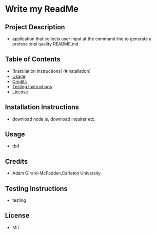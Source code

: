 
  # Write my ReadMe

  ## Project Description

  - application that collects user input at the command line to generate a professional quality README.md

  ## Table of Contents

  * [Installation Instructions] (#installation)
  * [Usage](#usage)
  * [Credits](#credits)
  * [Testing Instructions](#testing)
  * [License](#license)



  ## Installation Instructions
  
  - download node.js, download inquirer etc.

  ## Usage

  - tbd

  ## Credits

  - Adam Girard-McFadden,Carleton University

  ## Testing Instructions

  - testing

  ## License

  - MIT
